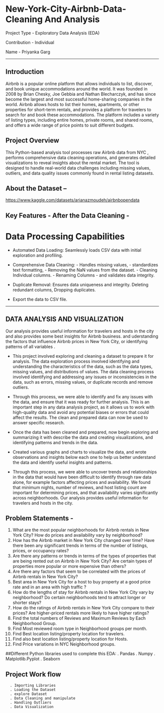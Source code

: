 # New-York-City-Airbnb-Data-Cleaning And Analysis

   Project Type - Exploratory Data Analysis (EDA)
   
   Contribution - Individual

   Name - Priyanka Garg
   
---

## Introduction
Airbnb is a popular online platform that allows individuals to list, discover, and book unique accommodations around the world. It was founded in 2008 by Brian Chesky, Joe Gebbia and Nathan Blecharczyk, and has since become the largest and most successful home-sharing companies in the world.
Airbnb allows hosts to list their homes, apartments, or other properties for short-term rentals, and provides a platform for travelers to search for and book these accommodations. The platform includes a variety of listing types, including entire homes, private rooms, and shared rooms, and offers a wide range of price points to suit different budgets.

## Project Overview
This Python-based analysis tool processes raw Airbnb data from NYC , performs comprehensive data cleaning operations, and generates detailed visualizations to reveal insights about the rental market. The tool is designed to handle real-world data challenges including missing values, outliers, and data quality issues commonly found in rental listing datasets.

## About the Dataset –

https://www.kaggle.com/datasets/arianazmoudeh/airbnbopendata

## Key Features - After the Data Cleaning -

# Data Processing Capabilities
* Automated Data Loading: Seamlessly loads CSV data with initial exploration and profiling.

* Comprehensive Data Cleaning:
      - Handles missing values,
      - standardizes text formatting, 
      - Removing the NaN values from the dataset.
      - Cleaning Individual columns.
      - Renaming Columns
      - and validates data integrity.
      
* Duplicate Removal: Ensures data uniqueness and integrity. Deleting redundant columns,  Dropping duplicates.

* Export the data to CSV file.

---

## DATA ANALYSIS AND VISUALIZATION 
Our analysis provides useful information for travelers and hosts in the city and also provides some best insights for Airbnb business. and uderstanding the factors that influence Airbnb prices in New York City, or identifying patterns of all variables .

* This project involved exploring and cleaning a dataset to prepare it for analysis. The data exploration process involved identifying and understanding the characteristics of the data, such as the data types, missing values, and distributions of values. The data cleaning process involved identifying and addressing any issues or inconsistencies in the data, such as errors, missing values, or duplicate records and remove outliers.

* Through this process, we were able to identify and fix any issues with the data, and ensure that it was ready for further analysis. This is an important step in any data analysis project, as it allows us to work with high-quality data and avoid any potential biases or errors that could affect the results. The clean and prepared data can now be used to answer specific research.

* Once the data has been cleaned and prepared, now begin exploring and summarizing it with describe the data and creating visualizations, and identifying patterns and trends in the data. 

* Created various graphs and charts to visualize the data, and wrote observations and insights below each one to help us better understand the data and identify useful insights and patterns.

* Through this process, we were able to uncover trends and relationships in the data that would have been difficult to identify through raw data alone, for example factors affecting prices and availability. We found that minimum nights, number of reviews, and host listing count are important for determining prices, and that availability varies significantly across neighborhoods. Our analysis provides useful information for travelers and hosts in the city.

## Problem Statements -
1. What are the most popular neighborhoods for Airbnb rentals in New York City? How do prices and availability vary by neighborhood?
2. How has the Airbnb market in New York City changed over time? Have there been any significant trends in terms of the number of listings, prices, or occupancy rates?
3. Are there any patterns or trends in terms of the types of properties that are being rented out on Airbnb in New York City? Are certain types of properties more popular or more expensive than others?
4. Are there any factors that seem to be correlated with the prices of Airbnb rentals in New York City?
5. Best area in New York City for a host to buy property at a good price rate and in an area with high traffic ?
6. How do the lengths of stay for Airbnb rentals in New York City vary by neighborhood? Do certain neighborhoods tend to attract longer or shorter stays?
7. How do the ratings of Airbnb rentals in New York City compare to their prices? Are higher-priced rentals more likely to have higher ratings?
8. Find the total numbers of Reviews and Maximum Reviews by Each Neighborhood Group.
9. Find Most reviewed room type in Neighborhood groups per month.
10. Find Best location listing/property location for travelers.
11. Find also best location listing/property location for Hosts.
12. Find Price variations in NYC Neighborhood groups.

##Different Python libraries used to complete this EDA:
      . Pandas
      . Numpy
      . Matplotlib.Pyplot
      . Seaborn
      
## Project Work flow
      . Importing Libraries
      . Loading the Dataset
      . explore Dataset
      . Data Cleaning and manipulate
      . Handling Outliers
      . Data Visualization



